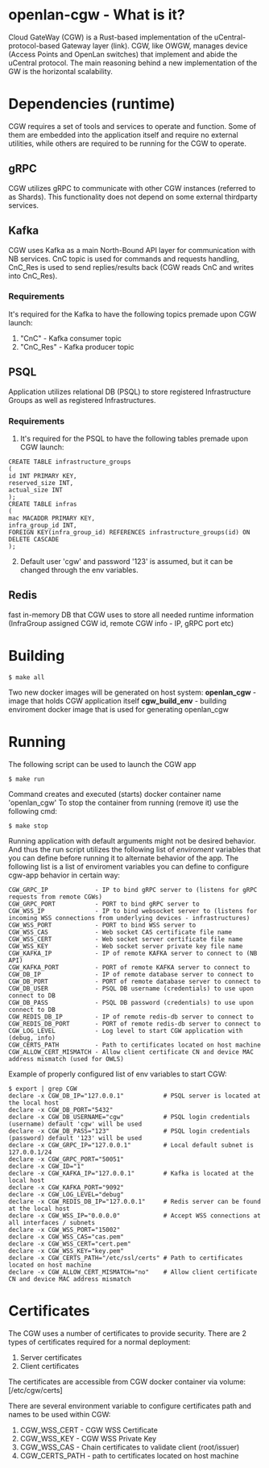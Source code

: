 # openlan-cgw - What is it?
Cloud GateWay (CGW) is a Rust-based implementation of the uCentral-protocol-based Gateway layer (link).
CGW, like OWGW, manages device (Access Points and OpenLan switches) that implement and abide the uCentral protocol.
The main reasoning behind a new implementation of the GW is the horizontal scalability.
# Dependencies (runtime)
CGW requires a set of tools and services to operate and function. Some of them are embedded into the application itself and require no external utilities,
while others are required to be running for the CGW to operate.
## gRPC
CGW utilizes gRPC to communicate with other CGW instances (referred to as Shards). This functionality does not depend on some external thirdparty services.
## Kafka
CGW uses Kafka as a main North-Bound API layer for communication with NB services. CnC topic is used for commands and requests handling, CnC_Res is used to send replies/results back (CGW reads CnC and writes into CnC_Res).
### Requirements
It's required for the Kafka to have the following topics premade upon CGW launch:
1. "CnC"     - Kafka consumer topic
2. "CnC_Res" - Kafka producer topic
## PSQL
Application utilizes relational DB (PSQL) to store registered Infrastructure Groups as well as registered Infrastructures.
### Requirements
1. It's required for the PSQL to have the following tables premade upon CGW launch:
```
CREATE TABLE infrastructure_groups
(
id INT PRIMARY KEY,
reserved_size INT,
actual_size INT
);
CREATE TABLE infras
(
mac MACADDR PRIMARY KEY,
infra_group_id INT,
FOREIGN KEY(infra_group_id) REFERENCES infrastructure_groups(id) ON DELETE CASCADE
);
```
2. Default user 'cgw' and password '123' is assumed, but it can be changed through the env variables.
## Redis
fast in-memory DB that CGW uses to store all needed runtime information (InfraGroup assigned CGW id, remote CGW info - IP, gRPC port etc)
# Building
```console
$ make all
```
Two new docker images will be generated on host system:
**openlan_cgw** - image that holds CGW application itself
**cgw_build_env** - building enviroment docker image that is used for generating openlan_cgw
# Running
The following script can be used to launch the CGW app
```console
$ make run
```
Command creates and executed (starts) docker container name 'openlan_cgw'
To stop the container from running (remove it) use the following cmd:
```console
$ make stop
```
Running application with default arguments might not be desired behavior.
And thus the run script utilizes the following list of *enviroment* variables that you can define before running it to alternate behavior of the app.
The following list is a list of enviroment variables you can define to configure cgw-app behavior in certain way:
```
CGW_GRPC_IP             - IP to bind gRPC server to (listens for gRPC requests from remote CGWs)
CGW_GRPC_PORT           - PORT to bind gRPC server to
CGW_WSS_IP              - IP to bind websocket server to (listens for incoming WSS connections from underlying devices - infrastructures)
CGW_WSS_PORT            - PORT to bind WSS server to
CGW_WSS_CAS             - Web socket CAS certificate file name
CGW_WSS_CERT            - Web socket server certificate file name
CGW_WSS_KEY             - Web socket server private key file name
CGW_KAFKA_IP            - IP of remote KAFKA server to connect to (NB API)
CGW_KAFKA_PORT          - PORT of remote KAFKA server to connect to
CGW_DB_IP               - IP of remote database server to connect to
CGW_DB_PORT             - PORT of remote database server to connect to
CGW_DB_USER             - PSQL DB username (credentials) to use upon connect to DB
CGW_DB_PASS             - PSQL DB password (credentials) to use upon connect to DB
CGW_REDIS_DB_IP         - IP of remote redis-db server to connect to
CGW_REDIS_DB_PORT       - PORT of remote redis-db server to connect to
CGW_LOG_LEVEL           - Log level to start CGW application with (debug, info)
CGW_CERTS_PATH          - Path to certificates located on host machine
CGW_ALLOW_CERT_MISMATCH - Allow client certificate CN and device MAC address mismatch (used for OWLS)
```

Example of properly configured list of env variables to start CGW:
```console
$ export | grep CGW
declare -x CGW_DB_IP="127.0.0.1"           # PSQL server is located at the local host
declare -x CGW_DB_PORT="5432"
declare -x CGW_DB_USERNAME="cgw"           # PSQL login credentials (username) default 'cgw' will be used
declare -x CGW_DB_PASS="123"               # PSQL login credentials (password) default '123' will be used
declare -x CGW_GRPC_IP="127.0.0.1"         # Local default subnet is 127.0.0.1/24
declare -x CGW_GRPC_PORT="50051"
declare -x CGW_ID="1"
declare -x CGW_KAFKA_IP="127.0.0.1"        # Kafka is located at the local host
declare -x CGW_KAFKA_PORT="9092"
declare -x CGW_LOG_LEVEL="debug"
declare -x CGW_REDIS_DB_IP="127.0.0.1"     # Redis server can be found at the local host
declare -x CGW_WSS_IP="0.0.0.0"            # Accept WSS connections at all interfaces / subnets
declare -x CGW_WSS_PORT="15002"
declare -x CGW_WSS_CAS="cas.pem"
declare -x CGW_WSS_CERT="cert.pem"
declare -x CGW_WSS_KEY="key.pem"
declare -x CGW_CERTS_PATH="/etc/ssl/certs" # Path to certificates located on host machine
declare -x CGW_ALLOW_CERT_MISMATCH="no"    # Allow client certificate CN and device MAC address mismatch
```
# Certificates
The CGW uses a number of certificates to provide security.
There are 2 types of certificates required for a normal deployment:
1. Server certificates
2. Client certificates

The certificates are accessible from CGW docker container via volume: [/etc/cgw/certs]

There are several environment variable to configure certificates path and names to be used within CGW:
1. CGW_WSS_CERT - CGW WSS Certificate
2. CGW_WSS_KEY - CGW WSS Private Key
3. CGW_WSS_CAS - Chain certificates to validate client (root/issuer)
4. CGW_CERTS_PATH - path to certificates located on host machine
